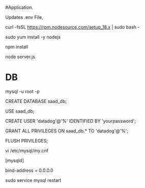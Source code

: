 #Application.

Updates .env File,

curl -fsSL https://rpm.nodesource.com/setup_18.x | sudo bash -

sudo yum install -y nodejs

npm install

node server.js

# DB

mysql -u root -p

CREATE DATABASE saad_db;

USE saad_db;

CREATE USER 'datadog'@'%' IDENTIFIED BY 'yourpassword';

GRANT ALL PRIVILEGES ON saad_db.* TO 'datadog'@'%';

FLUSH PRIVILEGES;

vi /etc/mysql/my.cnf

[mysqld]

bind-address = 0.0.0.0

sudo service mysql restart
